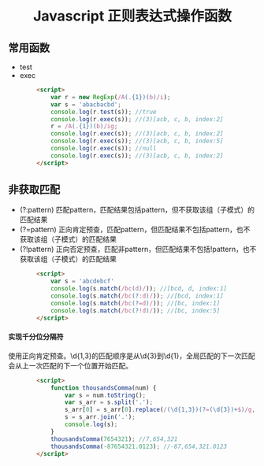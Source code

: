 <h1 align="center"> Javascript 正则表达式操作函数</h1>

常用函数
-

- test
- exec

```html
		<script>
			var r = new RegExp(/A(.{1})(b)/i);
			var s = 'abacbacbd';
			console.log(r.test(s)); //true
			console.log(r.exec(s)); //(3)[acb, c, b, index:2]
			r = /A(.{1})(b)/ig;
			console.log(r.exec(s)); //(3)[acb, c, b, index:2]
			console.log(r.exec(s)); //(3)[acb, c, b, index:5]
			console.log(r.exec(s)); //null
			console.log(r.exec(s)); //(3)[acb, c, b, index:2]
		</script>
```

非获取匹配
-

- (?:pattern) 匹配pattern，匹配结果包括pattern，但不获取该组（子模式）的匹配结果
- (?=pattern) 正向肯定预查，匹配pattern，但匹配结果不包括pattern，也不获取该组（子模式）的匹配结果
- (?!pattern) 正向否定预查，匹配非pattern，但匹配结果不包括!pattern，也不获取该组（子模式）的匹配结果

```html
		<script>
			var s = 'abcdebcf'
			console.log(s.match(/bc(d)/)); //[bcd, d, index:1]
			console.log(s.match(/bc(?:d)/)); //[bcd, index:1]
			console.log(s.match(/bc(?=d)/)); //[bc, index:1]
			console.log(s.match(/bc(?!d)/)); //[bc, index:5]
		</script>
```

#### 实现千分位分隔符

使用正向肯定预查。\d{1,3}的匹配顺序是从\d{3}到\d{1}，全局匹配的下一次匹配会从上一次匹配的下一个位置开始匹配。

```html
		<script>
			function thousandsComma(num) {
				var s = num.toString();
				var s_arr = s.split('.');
				s_arr[0] = s_arr[0].replace(/(\d{1,3})(?=(\d{3})+$)/g, '$1,');
				s = s_arr.join('.');
				console.log(s);
			}
			thousandsComma(7654321); //7,654,321
			thousandsComma(-87654321.0123); //-87,654,321.0123
		</script>
```


